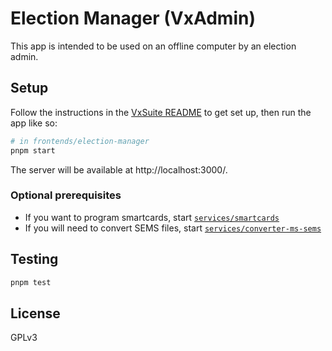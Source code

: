 # Election Manager (VxAdmin)

This app is intended to be used on an offline computer by an election admin.

## Setup

Follow the instructions in the [VxSuite README](../../README.md) to get set up,
then run the app like so:

```sh
# in frontends/election-manager
pnpm start
```

The server will be available at http://localhost:3000/.

### Optional prerequisites

- If you want to program smartcards, start
  [`services/smartcards`](../../services/smartcards)
- If you will need to convert SEMS files, start
  [`services/converter-ms-sems`](../../services/converter-ms-sems)

## Testing

```sh
pnpm test
```

## License

GPLv3

